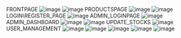 FRONTPAGE
![image](https://github.com/user-attachments/assets/ade615ac-f388-4714-bfd4-7d1938618e71)
![image](https://github.com/user-attachments/assets/ffb74baf-4c76-4383-9cf9-4f8748a2fa97)
PRODUCTSPAGE
![image](https://github.com/user-attachments/assets/da064ce7-4bbe-4d57-aa3d-9a9799c175e4)
![image](https://github.com/user-attachments/assets/e902d6f1-872b-4f1e-a496-4bf16c0b98ec)
LOGIN\REGISTER_PAGE
![image](https://github.com/user-attachments/assets/3c6aad51-3352-4dd1-8364-ff3834c29b6b)
ADMIN_LOGINPAGE
![image](https://github.com/user-attachments/assets/e193420c-8665-4086-b133-cf3e7136a322)
ADMIN_DASHBOARD
![image](https://github.com/user-attachments/assets/9d18bbb2-aa90-4cd5-99b6-e9cb7c5dc9c2)
![image](https://github.com/user-attachments/assets/b3f07cc4-2fd2-4297-b1e3-78db9d565aa3)
UPDATE_STOCKS
![image](https://github.com/user-attachments/assets/24cf5b1e-0b07-4458-bd42-a2eea6f210ae)
USER_MANAGEMENT
![image](https://github.com/user-attachments/assets/1fa9c5fb-4484-4696-ad47-6db4b3977258)
![image](https://github.com/user-attachments/assets/dfcfd48a-245e-47fb-bd05-f5c31c311eae)
![image](https://github.com/user-attachments/assets/8e511df0-f323-409f-b6be-c36d6d28bd18)
![image](https://github.com/user-attachments/assets/ba3e899f-325c-40a2-a1c7-730797a682bd)
![image](https://github.com/user-attachments/assets/c9e53b28-8e82-498a-9b49-6796eba40d04)








